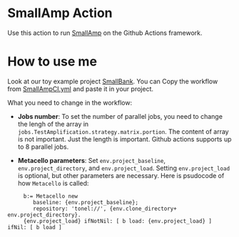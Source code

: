 # SmallAmp Action

Use this action to run [SmallAmp](https://github.com/mabdi/small-amp/) on the Github Actions framework.

# How to use me

Look at our toy example project [SmallBank](https://github.com/mabdi/smalltalk-SmallBank).
You can Copy the workflow from [SmallAmpCI.yml](https://github.com/mabdi/smalltalk-SmallBank/blob/master/.github/workflows/SmallAmpCI.yml) and paste it in your project.

What you need to change in the workflow:

- **Jobs number**: 
To set the number of parallel jobs, you need to change the lengh of the array in `jobs.TestAmplification.strategy.matrix.portion`.
The content of array is not important. Just the length is important. 
Github actions supports up to 8 parallel jobs.

- **Metacello parameters**: 
Set `env.project_baseline`, `env.project_directory`, and `env.project_load`.
Setting `env.project_load` is optional, but other parameters are necessary.
Here is psudocode of how `Metacello` is called:
```
     b:= Metacello new
        baseline: {env.project_baseline};
        repository: 'tonel://', {env.clone_directory+ env.project_directory}.
     {env.project_load} ifNotNil: [ b load: {env.project_load} ] ifNil: [ b load ]
```
